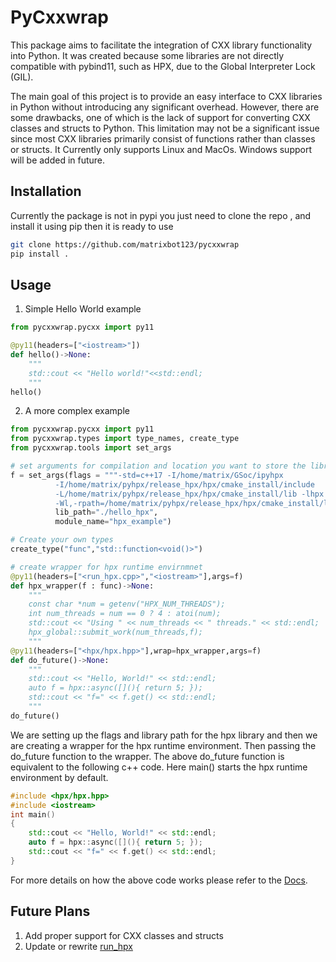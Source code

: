 # PyCxxwrap
This package aims to facilitate the integration of CXX library functionality into Python. It was created because some libraries are not directly compatible with pybind11, such as HPX, due to the Global Interpreter Lock (GIL).

The main goal of this project is to provide an easy interface to CXX libraries in Python without introducing any significant overhead. However, there are some drawbacks, one of which is the lack of support for converting CXX classes and structs to Python. This limitation may not be a significant issue since most CXX libraries primarily consist of functions rather than classes or structs.
It Currently only supports Linux and MacOs. Windows support will be added in future.
## Installation
Currently the package is not in pypi you just need to clone the repo , and install it using pip then it is ready to use
```bash
git clone https://github.com/matrixbot123/pycxxwrap
pip install .
```

## Usage

1.  Simple Hello World example

```python
from pycxxwrap.pycxx import py11

@py11(headers=["<iostream>"])
def hello()->None:
    """
    std::cout << "Hello world!"<<std::endl;
    """
hello()
```
2. A more complex example
```python
from pycxxwrap.pycxx import py11
from pycxxwrap.types import type_names, create_type
from pycxxwrap.tools import set_args

# set arguments for compilation and location you want to store the library
f = set_args(flags = """-std=c++17 -I/home/matrix/GSoc/ipyhpx 
          -I/home/matrix/pyhpx/release_hpx/hpx/cmake_install/include 
          -L/home/matrix/pyhpx/release_hpx/hpx/cmake_install/lib -lhpx 
          -Wl,-rpath=/home/matrix/pyhpx/release_hpx/hpx/cmake_install/lib""",
          lib_path="./hello_hpx",
          module_name="hpx_example")

# Create your own types
create_type("func","std::function<void()>")

# create wrapper for hpx runtime envirnmnet
@py11(headers=["<run_hpx.cpp>","<iostream>"],args=f)
def hpx_wrapper(f : func)->None:
    """
    const char *num = getenv("HPX_NUM_THREADS");
    int num_threads = num == 0 ? 4 : atoi(num);
    std::cout << "Using " << num_threads << " threads." << std::endl;
    hpx_global::submit_work(num_threads,f);
    """
@py11(headers=["<hpx/hpx.hpp>"],wrap=hpx_wrapper,args=f)
def do_future()->None:
    """
    std::cout << "Hello, World!" << std::endl;
    auto f = hpx::async([](){ return 5; });
    std::cout << "f=" << f.get() << std::endl;
    """
do_future()


```
We are setting up the flags and library path for the hpx library and then we are creating a wrapper for the hpx runtime environment. Then passing the do_future function to the wrapper.
The above do_future function is equivalent to the following c++ code. Here main() starts the hpx runtime environment by default.
```c++
#include <hpx/hpx.hpp>
#include <iostream>
int main()
{
    std::cout << "Hello, World!" << std::endl;
    auto f = hpx::async([](){ return 5; });
    std::cout << "f=" << f.get() << std::endl;
}
``` 
For more details on how the above code works please refer to the [Docs](./Docs).

<!-- to do in future -->
## Future Plans
1. Add proper support for CXX classes and structs
2. Update or rewrite [run_hpx](./run_hpx.cpp) 
